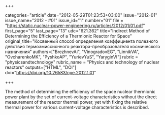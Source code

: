 +++

categories="article"
date="2012-05-29T01:23:53+03:00"
issue="2012-01"
issue_name="2012 - #01"
issue_id="1"
number="01"
file = "https://static.nuclear-power-engineering.ru/articles/2012/01/01.pdf"
first_page="5"
last_page="13"
udc="621.362"
title="Indirect Method of Determining the Efficiency of a Thermionic Reactor for Space"
original_title="Косвенный способ определения коэффициента полезного действия термоэмиссионного реактора-преобразователя космического назначения"
authors=["BrezhnevAI", "VinogradovEG", "LinnikVA", "OvcharenkoMK", "PyshkoAP", "YurievYuS", "YaryginVI"]
rubric = "physicsandtechnology"
rubric_name = "Physics and technology of nuclear reactors"
outputs=["HTML", "DOI"]
doi="https://doi.org/10.26583/npe.2012.1.01"

+++

The method of determining the efficiency of the space nuclear thermionic power plant by the set of current-voltage characteristics without the direct measurement of the reactor thermal power, yet with fixing the relative thermal power for various current-voltage characteristics is described.